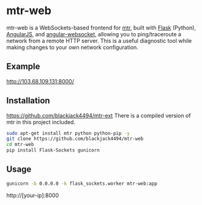 # mtr-web

mtr-web is a WebSockets-based frontend for [mtr](http://www.bitwizard.nl/mtr/),
built with [Flask](http://flask.pocoo.org/) (Python),
[AngularJS](https://angularjs.org/),
and [angular-websocket](https://github.com/gdi2290/angular-websocket),
allowing you to ping/traceroute a network from a remote HTTP server. This is a
useful diagnostic tool while making changes to your own network configuration.

## Example

http://103.68.109.131:8000/

## Installation
https://github.com/blackjack4494/mtr-ext
There is a compiled version of mtr in this project included.

```sh
sudo apt-get install mtr python python-pip -y
git clone https://github.com/blackjack4494/mtr-web
cd mtr-web
pip install Flask-Sockets gunicorn
```

## Usage

```sh
gunicorn -b 0.0.0.0 -k flask_sockets.worker mtr-web:app
```

http://[your-ip]:8000
